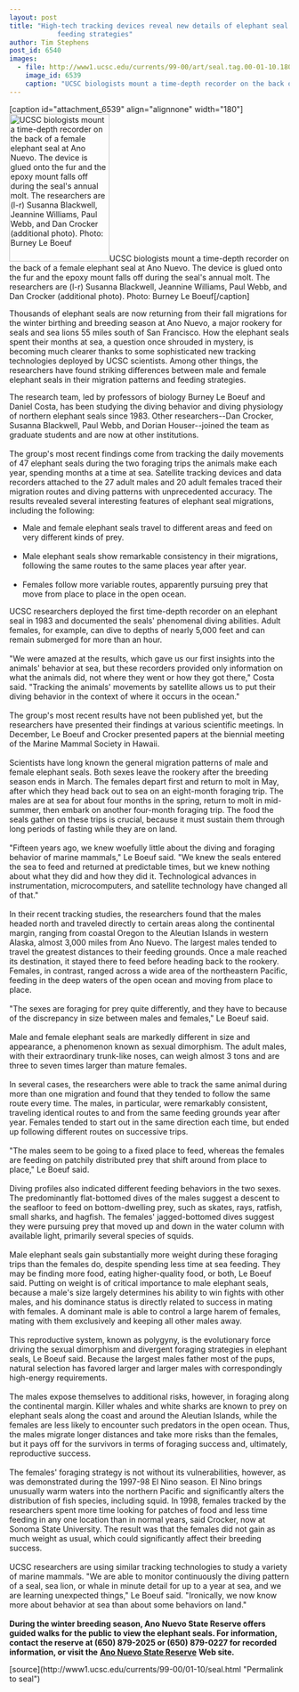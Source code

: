 ```yaml
---
layout: post
title: "High-tech tracking devices reveal new details of elephant seal migrations and
			feeding strategies"
author: Tim Stephens
post_id: 6540
images:
  - file: http://www1.ucsc.edu/currents/99-00/art/seal.tag.00-01-10.180.jpg
    image_id: 6539
    caption: "UCSC biologists mount a time-depth recorder on the back of a female elephant seal at Ano Nuevo. The device is glued onto the fur and the epoxy mount falls off during the seal's annual molt. The researchers are (l-r) Susanna Blackwell, Jeannine Williams, Paul Webb, and Dan Crocker (additional photo). Photo: Burney Le Boeuf"
---
```


[caption id="attachment_6539" align="alignnone" width="180"]<a href="http://localhost/mysite/wp-content/uploads/2000/01/seal.tag.00-01-10.180.jpg"><img class="size-full wp-image-6539" src="http://localhost/mysite/wp-content/uploads/2000/01/seal.tag.00-01-10.180.jpg" alt="UCSC biologists mount a time-depth recorder on the back of a female elephant seal at Ano Nuevo. The device is glued onto the fur and the epoxy mount falls off during the seal's annual molt. The researchers are (l-r) Susanna Blackwell, Jeannine Williams, Paul Webb, and Dan Crocker (additional photo). Photo: Burney Le Boeuf" width="180" height="265" /></a>UCSC biologists mount a time-depth recorder on the back of a female elephant seal at Ano Nuevo. The device is glued onto the fur and the epoxy mount falls off during the seal's annual molt. The researchers are (l-r) Susanna Blackwell, Jeannine Williams, Paul Webb, and Dan Crocker (additional photo). Photo: Burney Le Boeuf[/caption]
<p>
  Thousands of elephant seals are now returning from their fall migrations for the winter birthing and breeding season at Ano Nuevo, a major rookery for seals and sea lions 55 miles south of San Francisco. How the elephant seals spent their months at sea, a question once shrouded in mystery, is becoming much clearer thanks to some sophisticated new tracking technologies deployed by UCSC scientists. Among other things, the researchers have found striking differences between male and female elephant seals in their migration patterns and feeding strategies.
</p>The research team, led by professors of biology Burney Le Boeuf and Daniel Costa, has been studying the diving behavior and diving physiology of northern elephant seals since 1983. Other researchers--Dan Crocker, Susanna Blackwell, Paul Webb, and Dorian Houser--joined the team as graduate students and are now at other institutions.<br>
<br>
The group's most recent findings come from tracking the daily movements of 47 elephant seals during the two foraging trips the animals make each year, spending months at a time at sea. Satellite tracking devices and data recorders attached to the 27 adult males and 20 adult females traced their migration routes and diving patterns with unprecedented accuracy. The results revealed several interesting features of elephant seal migrations, including the following:
<ul>
  <li>Male and female elephant seals travel to different areas and feed on very different kinds of prey.<br>
    <br>
  </li>
  <li>Male elephant seals show remarkable consistency in their migrations, following the same routes to the same places year after year.<br>
    <br>
  </li>
  <li>Females follow more variable routes, apparently pursuing prey that move from place to place in the open ocean.
  </li>
</ul>
<p>
  UCSC researchers deployed the first time-depth recorder on an elephant seal in 1983 and documented the seals' phenomenal diving abilities. Adult females, for example, can dive to depths of nearly 5,000 feet and can remain submerged for more than an hour.<br>
  <br>
  "We were amazed at the results, which gave us our first insights into the animals' behavior at sea, but these recorders provided only information on what the animals did, not where they went or how they got there," Costa said. "Tracking the animals' movements by satellite allows us to put their diving behavior in the context of where it occurs in the ocean."<br>
  <br>
  The group's most recent results have not been published yet, but the researchers have presented their findings at various scientific meetings. In December, Le Boeuf and Crocker presented papers at the biennial meeting of the Marine Mammal Society in Hawaii.<br>
  <br>
  Scientists have long known the general migration patterns of male and female elephant seals. Both sexes leave the rookery after the breeding season ends in March. The females depart first and return to molt in May, after which they head back out to sea on an eight-month foraging trip. The males are at sea for about four months in the spring, return to molt in mid-summer, then embark on another four-month foraging trip. The food the seals gather on these trips is crucial, because it must sustain them through long periods of fasting while they are on land.<br>
  <br>
  "Fifteen years ago, we knew woefully little about the diving and foraging behavior of marine mammals," Le Boeuf said. "We knew the seals entered the sea to feed and returned at predictable times, but we knew nothing about what they did and how they did it. Technological advances in instrumentation, microcomputers, and satellite technology have changed all of that."<br>
  <br>
  In their recent tracking studies, the researchers found that the males headed north and traveled directly to certain areas along the continental margin, ranging from coastal Oregon to the Aleutian Islands in western Alaska, almost 3,000 miles from Ano Nuevo. The largest males tended to travel the greatest distances to their feeding grounds. Once a male reached its destination, it stayed there to feed before heading back to the rookery. Females, in contrast, ranged across a wide area of the northeastern Pacific, feeding in the deep waters of the open ocean and moving from place to place.<br>
  <br>
  "The sexes are foraging for prey quite differently, and they have to because of the discrepancy in size between males and females," Le Boeuf said.<br>
  <br>
  Male and female elephant seals are markedly different in size and appearance, a phenomenon known as sexual dimorphism. The adult males, with their extraordinary trunk-like noses, can weigh almost 3 tons and are three to seven times larger than mature females.<br>
  <br>
  In several cases, the researchers were able to track the same animal during more than one migration and found that they tended to follow the same route every time. The males, in particular, were remarkably consistent, traveling identical routes to and from the same feeding grounds year after year. Females tended to start out in the same direction each time, but ended up following different routes on successive trips.<br>
  <br>
  "The males seem to be going to a fixed place to feed, whereas the females are feeding on patchily distributed prey that shift around from place to place," Le Boeuf said.<br>
  <br>
  Diving profiles also indicated different feeding behaviors in the two sexes. The predominantly flat-bottomed dives of the males suggest a descent to the seafloor to feed on bottom-dwelling prey, such as skates, rays, ratfish, small sharks, and hagfish. The females' jagged-bottomed dives suggest they were pursuing prey that moved up and down in the water column with available light, primarily several species of squids.<br>
  <br>
  Male elephant seals gain substantially more weight during these foraging trips than the females do, despite spending less time at sea feeding. They may be finding more food, eating higher-quality food, or both, Le Boeuf said. Putting on weight is of critical importance to male elephant seals, because a male's size largely determines his ability to win fights with other males, and his dominance status is directly related to success in mating with females. A dominant male is able to control a large harem of females, mating with them exclusively and keeping all other males away.<br>
  <br>
  This reproductive system, known as polygyny, is the evolutionary force driving the sexual dimorphism and divergent foraging strategies in elephant seals, Le Boeuf said. Because the largest males father most of the pups, natural selection has favored larger and larger males with correspondingly high-energy requirements.<br>
  <br>
  The males expose themselves to additional risks, however, in foraging along the continental margin. Killer whales and white sharks are known to prey on elephant seals along the coast and around the Aleutian Islands, while the females are less likely to encounter such predators in the open ocean. Thus, the males migrate longer distances and take more risks than the females, but it pays off for the survivors in terms of foraging success and, ultimately, reproductive success.<br>
  <br>
  The females' foraging strategy is not without its vulnerabilities, however, as was demonstrated during the 1997-98 El Nino season. El Nino brings unusually warm waters into the northern Pacific and significantly alters the distribution of fish species, including squid. In 1998, females tracked by the researchers spent more time looking for patches of food and less time feeding in any one location than in normal years, said Crocker, now at Sonoma State University. The result was that the females did not gain as much weight as usual, which could significantly affect their breeding success.<br>
  <br>
  UCSC researchers are using similar tracking technologies to study a variety of marine mammals. "We are able to monitor continuously the diving pattern of a seal, sea lion, or whale in minute detail for up to a year at sea, and we are learning unexpected things," Le Boeuf said. "Ironically, we now know more about behavior at sea than about some behaviors on land."<br>
  <br>
  <b>During the winter breeding season, Ano Nuevo State Reserve offers guided walks for the public to view the elephant seals. For information, contact the reserve at (650) 879-2025 or (650) 879-0227 for recorded information, or visit the</b> <a href="http://www.anonuevo.org"><b>Ano Nuevo State Reserve</b></a> <b>Web site.</b>
</p>
<p>

</p>
[source](http://www1.ucsc.edu/currents/99-00/01-10/seal.html "Permalink to seal")
